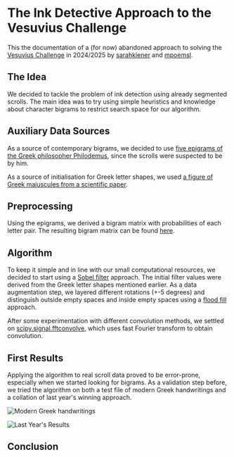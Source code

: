 # The Ink Detective Approach to the Vesuvius Challenge

This the documentation of a (for now) abandoned approach to solving the [Vesuvius Challenge](https://scrollprize.org/) in 2024/2025 by [sarahkiener](https://github.com/sarahkiener) and [mpoemsl](https://github.com/mpoemsl).

## The Idea

We decided to tackle the problem of ink detection using already segmented scrolls. The main idea was to try using simple heuristics and knowledge about character bigrams to restrict search space for our algorithm.

## Auxiliary Data Sources

As a source of contemporary bigrams, we decided to use [five epigrams of the Greek philosopher Philodemus](https://www.perseus.tufts.edu/hopper/searchresults?target=greek&all_words=philodemus&all_words_expand=on&phrase=&any_words=&exclude_words=&documents=), since the scrolls were suspected to be by him.

As a source of initialisation for Greek letter shapes, we used [a figure of Greek majuscules from a scientific paper](https://www.researchgate.net/figure/Greek-alphabet-of-24-letters_fig1_374386506).

## Preprocessing

Using the epigrams, we derived a bigram matrix with probabilities of each letter pair. The resulting bigram matrix can be found [here](https://ink-detective.github.io/assets/bigram_matrix.csv).

## Algorithm

To keep it simple and in line with our small computational resources, we decided to start using a [Sobel filter](https://en.wikipedia.org/wiki/Sobel_operator) approach. The initial filter values were derived from the Greek letter shapes mentioned earlier. As a data augmentation step, we layered different rotations (+-5 degrees) and distinguish outside empty spaces and inside empty spaces using a [flood fill](https://en.wikipedia.org/wiki/Flood_fill) approach.

After some experimentation with different convolution methods, we settled on [scipy.signal.fftconvolve](https://docs.scipy.org/doc/scipy/reference/generated/scipy.signal.fftconvolve.html), which uses fast Fourier transform to obtain convolution.

## First Results

Applying the algorithm to real scroll data proved to be error-prone, especially when we started looking for bigrams. As a validation step before, we tried the algorithm on both a test file of modern Greek handwritings and a collation of last year's winning approach.

![Modern Greek handwritings](https://ink-detective.github.io/assets/test_image.jpg)

![Last Year's Results](https://ink-detective.github.io/assets/single_letter_findings.png)


## Conclusion
